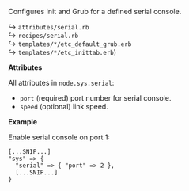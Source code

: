 Configures Init and Grub for a defined serial console.

↪ `attributes/serial.rb`  
↪ `recipes/serial.rb`  
↪ `templates/*/etc_default_grub.erb`  
↪ `templates/*/etc_inittab.erb`)  

**Attributes**

All attributes in `node.sys.serial`:

* `port` (required) port number for serial console.
* `speed` (optional) link speed.

**Example**

Enable serial console on port 1:

    [...SNIP...]
    "sys" => {
      "serial" => { "port" => 2 },
      [...SNIP...]
    }

